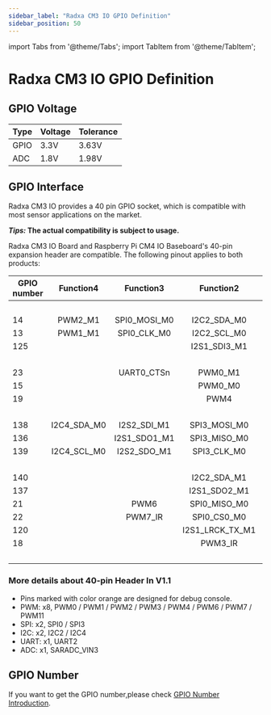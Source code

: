 ```yaml
---
sidebar_label: "Radxa CM3 IO GPIO Definition"
sidebar_position: 50
---
```


import Tabs from '@theme/Tabs';
import TabItem from '@theme/TabItem';

# Radxa CM3 IO GPIO Definition

## GPIO Voltage

| Type | Voltage | Tolerance |
| ---- | ------- | --------- |
| GPIO | 3.3V    | 3.63V     |
| ADC  | 1.8V    | 1.98V     |

## GPIO Interface

Radxa CM3 IO provides a 40 pin GPIO socket, which is compatible with most sensor applications on the market.

**_Tips:_ The actual compatibility is subject to usage.**

<Tabs queryString="revision">
<TabItem value="v1_1" label="v1.1">

<div className='gpio_style'>

Radxa CM3 IO Board and Raspberry Pi CM4 IO Baseboard's 40-pin expansion header are compatible. The following pinout applies to both products:

| GPIO number |  Function4  |  Function3   |    Function2    | Function1 |               Pin#               |              Pin#               |  Function1  |                 Function2                 |  Function3   | Function4 | GPIO number |
| ----------- | :---------: | :----------: | :-------------: | :-------: | :------------------------------: | :-----------------------------: | :---------: | :---------------------------------------: | :----------: | :-------: | ----------- |
|             |             |              |                 |   +3.3V   | <div className='yellow'>1</div>  |  <div className='red'>2</div>   |    +5.0V    |                                           |              |           |             |
| 14          |   PWM2_M1   | SPI0_MOSI_M0 |   I2C2_SDA_M0   | GPIO0_B6  |  <div className='green'>3</div>  |  <div className='red'>4</div>   |    +5.0V    |                                           |              |           |             |
| 13          |   PWM1_M1   | SPI0_CLK_M0  |   I2C2_SCL_M0   | GPIO0_B5  |  <div className='green'>5</div>  | <div className='black'>6</div>  |     GND     |                                           |              |           |             |
| 125         |             |              |  I2S1_SDI3_M1   | GPIO3_D5  |  <div className='green'>7</div>  | <div className='green'>8</div>  |  GPIO0_D1   | <div className='orange'>UART2_TX_M0</div> |              |           | 25          |
|             |             |              |                 |    GND    |  <div className='black'>9</div>  | <div className='green'>10</div> |  GPIO0_D0   | <div className='orange'>UART2_RX_M0</div> |              |           | 24          |
| 23          |             |  UART0_CTSn  |     PWM0_M1     | GPIO0_C7  | <div className='green'>11</div>  | <div className='green'>12</div> |  GPIO3_C7   |              I2S1_SCLK_TX_M1              |              |           | 119         |
| 15          |             |              |     PWM0_M0     | GPIO0_B7  | <div className='green'>13</div>  | <div className='black'>14</div> |     GND     |                                           |              |           |             |
| 19          |             |              |      PWM4       | GPIO0_C3  | <div className='green'>15</div>  | <div className='green'>16</div> |  GPIO3_D4   |               I2S1_SDI2_M1                |              |           | 124         |
|             |             |              |                 |   +3.3V   | <div className='yellow'>17</div> | <div className='green'>18</div> |  GPIO3_D3   |               I2S1_SDI1_M1                |              |           | 123         |
| 138         | I2C4_SDA_M0 | I2S2_SDI_M1  |  SPI3_MOSI_M0   | GPIO4_B2  | <div className='green'>19</div>  | <div className='black'>20</div> |     GND     |                                           |              |           |             |
| 136         |             | I2S1_SDO1_M1 |  SPI3_MISO_M0   | GPIO4_B0  | <div className='green'>21</div>  | <div className='green'>22</div> |  GPIO3_C6   |               I2S1_MCLK_M1                |              |           | 118         |
| 139         | I2C4_SCL_M0 | I2S2_SDO_M1  |   SPI3_CLK_M0   | GPIO4_B3  | <div className='green'>23</div>  | <div className='green'>24</div> |  GPIO4_A6   |                SPI3_CS0_M0                | I2S1_SCLK_RX |           | 134         |
|             |             |              |                 |    GND    | <div className='black'>25</div>  | <div className='green'>26</div> | SARADC_VIN3 |                                           |              |           |             |
| 140         |             |              |   I2C2_SDA_M1   | GPIO4_B4  |  <div className='blue'>27</div>  | <div className='blue'>28</div>  |  GPIO4_B5   |                I2C2_SCL_M1                | I2S1_SDO3_M1 |           | 141         |
| 137         |             |              |  I2S1_SDO2_M1   | GPIO4_B1  | <div className='green'>29</div>  | <div className='black'>30</div> |     GND     |                                           |              |           |             |
| 21          |             |     PWM6     |  SPI0_MISO_M0   | GPIO0_C5  | <div className='green'>31</div>  | <div className='green'>32</div> |  GPIO4_C0   |                PWM11_IR_M1                |              |           | 144         |
| 22          |             |   PWM7_IR    |   SPI0_CS0_M0   | GPIO0_C6  | <div className='green'>33</div>  | <div className='black'>34</div> |     GND     |                                           |              |           |             |
| 120         |             |              | I2S1_LRCK_TX_M1 | GPIO3_D0  | <div className='green'>35</div>  | <div className='green'>36</div> |  GPIO4_A7   |              I2S1_LRCK_RX_M1              |              |           | 135         |
| 18          |             |              |     PWM3_IR     | GPIO0_C2  | <div className='green'>37</div>  | <div className='green'>38</div> |  GPIO3_D2   |               I2S1_SDI0_M1                |              |           | 122         |
|             |             |              |                 |    GND    | <div className='black'>39</div>  | <div className='green'>40</div> |  GPIO3_D1   |               I2S1_SDO0_M1                |              |           | 121         |

</div>

### More details about 40-pin Header In V1.1

- Pins marked with color orange are designed for debug console.
- PWM: x8, PWM0 / PWM1 / PWM2 / PWM3 / PWM4 / PWM6 / PWM7 / PWM11
- SPI: x2, SPI0 / SPI3
- I2C: x2, I2C2 / I2C4
- UART: x1, UART2
- ADC: x1, SARADC_VIN3

</TabItem>
</Tabs>

## GPIO Number

If you want to get the GPIO number,please check [GPIO Number Introduction](/radxa-os/development/gpio-num.md).
